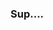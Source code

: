 ### Sup....

<!--
**Shun-101/Shun-101** is a ✨ _special_ ✨ repository because its `README.md` (this file) appears on your GitHub profile.

This is just for entertainment and learning codings..... Hope you guys enjoy it
